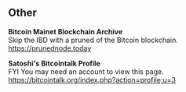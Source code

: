 ## Other

**Bitcoin Mainet Blockchain Archive**  
Skip the IBD with a pruned of the Bitcoin blockchain.  
https://prunednode.today

**Satoshi's Bitcointalk Profile**  
FYI You may need an account to view this page.  
https://bitcointalk.org/index.php?action=profile;u=3  
